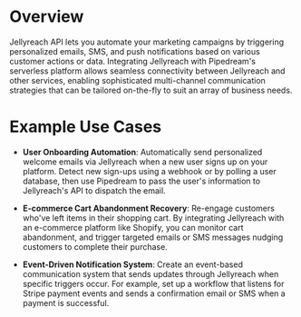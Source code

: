 # Overview

Jellyreach API lets you automate your marketing campaigns by triggering personalized emails, SMS, and push notifications based on various customer actions or data. Integrating Jellyreach with Pipedream's serverless platform allows seamless connectivity between Jellyreach and other services, enabling sophisticated multi-channel communication strategies that can be tailored on-the-fly to suit an array of business needs.

# Example Use Cases

- **User Onboarding Automation**: Automatically send personalized welcome emails via Jellyreach when a new user signs up on your platform. Detect new sign-ups using a webhook or by polling a user database, then use Pipedream to pass the user's information to Jellyreach's API to dispatch the email.

- **E-commerce Cart Abandonment Recovery**: Re-engage customers who've left items in their shopping cart. By integrating Jellyreach with an e-commerce platform like Shopify, you can monitor cart abandonment, and trigger targeted emails or SMS messages nudging customers to complete their purchase.

- **Event-Driven Notification System**: Create an event-based communication system that sends updates through Jellyreach when specific triggers occur. For example, set up a workflow that listens for Stripe payment events and sends a confirmation email or SMS when a payment is successful.
